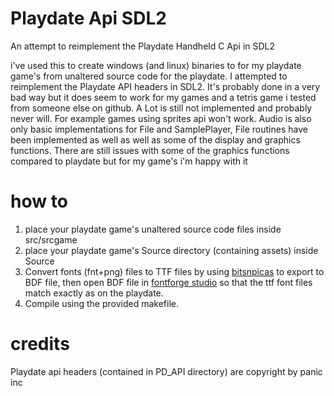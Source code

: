 # Playdate Api SDL2
An attempt to reimplement the Playdate Handheld C Api in SDL2

i've used this to create windows (and linux) binaries to for my playdate game's from unaltered source code for the playdate. I attempted to reimplement the Playdate API headers in SDL2. It's probably done in a very bad way but it does seem to work for my games and a tetris game i tested from someone else on github. A Lot is still not implemented and probably never will. For example games using sprites api won't work. Audio is also only basic implementations for File and SamplePlayer, File routines have been implemented as well as well as some of the display and graphics functions. There are still issues with some of the graphics functions compared to playdate but for my game's i'm happy with it

# how to
1. place your playdate game's unaltered source code files inside src/srcgame
2. place your playdate game's Source directory (containing assets) inside Source
3. Convert fonts (fnt+png) files to TTF files by using [bitsnpicas](https://github.com/kreativekorp/bitsnpicas) to export to BDF file, then open BDF file in [fontforge studio](https://fontforge.org/en-US/) so that the ttf font files match exactly as on the playdate. 
4. Compile using the provided makefile.

# credits
Playdate api headers (contained in PD_API directory) are copyright by panic inc


